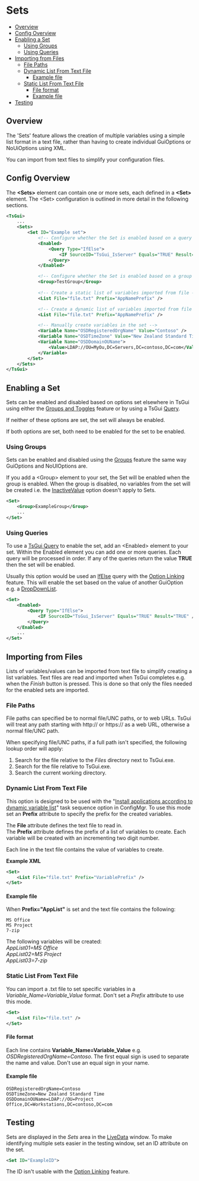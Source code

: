 # Sets

* [Overview](#overview)
* [Config Overview](#config-overview)
* [Enabling a Set](#enabling-a-set)
  * [Using Groups](#using-groups)
  * [Using Queries](#using-queries)
* [Importing from Files](#importing-from-files)
  * [File Paths](#file-paths)
  * [Dynamic List From Text File](#dynamic-list-from-text-file)
    * [Example file](#example-file)
  * [Static List From Text File](#static-list-from-text-file)
    * [File format](#file-format)
    * [Example file](#example-file-1)
* [Testing](#testing)


## Overview
The 'Sets' feature allows the creation of multiple variables using a simple list format in a text file, rather than having to create individual GuiOptions or NoUiOptions using XML. 

You can import from text files to simplify your configuration files. 

## Config Overview

The **\<Sets>** element can contain one or more sets, each defined in a **\<Set>** element. The \<Set> configuration is outlined in more detail in the following sections. 

```xml
<TsGui>
    ...
    <Sets>
        <Set ID="Example set">
            <!-- Configure whether the Set is enabled based on a query -->
            <Enabled>
                <Query Type="IfElse">
                    <IF SourceID="TsGui_IsServer" Equals="TRUE" Result="TRUE" />
                </Query>
            </Enabled>

            <!-- Configure whether the Set is enabled based on a group -->
            <Group>TestGroup</Group>
            
            <!-- Create a static list of variables imported from file -->
            <List File="file.txt" Prefix="AppNamePrefix" />

            <!-- Create a dynamic list of variables imported from file -->
            <List File="file.txt" Prefix="AppNamePrefix" />

            <!-- Manually create variables in the set -->
            <Variable Name="OSDRegisteredOrgName" Value="Contoso" />
            <Variable Name="OSDTimeZone" Value="New Zealand Standard Time" />
            <Variable Name="OSDDomainOUName">
                <Value>LDAP://OU=MyOu,DC=Servers,DC=contoso,DC=com</Value>
            </Variable>
        </Set>
    </Sets>
</TsGui>
```

## Enabling a Set
Sets can be enabled and disabled based on options set elsewhere in TsGui using either the [Groups and Toggles](./GroupsAndToggles.md) feature or by using a TsGui [Query](./Queries.md). 

If neither of these options are set, the set will always be enabled. 

If both options are set, both need to be enabled for the set to be enabled. 

### Using Groups
Sets can be enabled and disabled using the [Groups](GroupsAndToggles.md) feature the same way GuiOptions and NoUIOptions are. 

If you add a \<Group\> element to your set, the Set will be enabled when the group is enabled. When the group is disabled, no variables from the set will be created i.e. the [InactiveValue](GroupsAndToggles.md#inactivevalue) option doesn't apply to Sets.

```xml
<Set>
    <Group>ExampleGroup</Group>
    ...
</Set>
```

### Using Queries

To use a [TsGui Query](./Queries.md) to enable the set, add an \<Enabled\> element to your set. Within the Enabled element you can add one or more queries. Each query will be processed in order. If any of the queries return the value **TRUE** then the set will be enabled. 

Usually this option would be used an [IfElse](./queries/IfElse.md#configuration-short-hand) query with the [Option Linking](./OptionLinking.md) feature. This will enable the set based on the value of another GuiOption e.g. a [DropDownList](/documentation/options/DropDownList.md).

```xml
<Set>
    <Enabled>
        <Query Type="IfElse">
            <IF SourceID="TsGui_IsServer" Equals="TRUE" Result="TRUE" />
        </Query>
    </Enabled>
    ...
</Set>
```

## Importing from Files
Lists of variables/values can be imported from text file to simplify creating a list variables. Text files are read and imported when TsGui completes e.g. when the _Finish_ button is pressed. This is done so that only the files needed for the enabled sets are imported. 


### File Paths
File paths can specified be to normal file/UNC paths, or to web URLs. TsGui will treat any path starting with http:// or https:// as a web URL, otherwise a normal file/UNC path.

When specifying file/UNC paths, if a full path isn't specified, the following lookup order will apply:

1. Search for the file relative to the _Files_ directory next to TsGui.exe.
2. Search for the file relative to TsGui.exe.
3. Search the current working directory.

### Dynamic List From Text File
This option is designed to be used with the "[Install applications according to dynamic variable list](https://learn.microsoft.com/en-us/mem/configmgr/osd/understand/task-sequence-steps#BKMK_InstallApplication)" task sequence option in ConfigMgr. To use this mode set an **Prefix** attribute to specify the prefix for the created variables. 

The **File** attribute defines the text file to read in.\
The **Prefix** attribute defines the prefix of a list of variables to create. Each variable will be created with an incrementing two digit number.

Each line in the text file contains the value of variables to create. 

**Example XML**
```xml
<Set>
    <List File="file.txt" Prefix="VariablePrefix" />
</Set>
```


#### Example file
When **Prefix="AppList"** is set and the text file contains the following:

```
MS Office
MS Project
7-zip
```

The following variables will be created:\
_AppList01=MS Office\
AppList02=MS Project\
AppList03=7-zip_



### Static List From Text File
You can import a .txt file to set specific variables in a _Variable_Name=Variable_Value_ format. Don't set a _Prefix_ attribute to use this mode. 

```xml
<Set>
    <List File="file.txt" />
</Set>
```

#### File format
Each line contains **Variable_Name=Variable_Value** e.g. _OSDRegisteredOrgName=Contoso_. The first equal sign is used to separate the name and value. Don't use an equal sign in your name.


#### Example file
```
OSDRegisteredOrgName=Contoso
OSDTimeZone=New Zealand Standard Time
OSDDomainOUName=LDAP://OU=Project Office,DC=Workstations,DC=contoso,DC=com
```

## Testing

Sets are displayed in the _Sets_ area in the [LiveData](/documentation/TestMode.md#the-livedata-window) window. To make identifying multiple sets easier in the testing window, set an ID attribute on the set. 

```xml
<Set ID="ExampleID">
```

The ID isn't usable with the [Option Linking](./OptionLinking.md) feature.